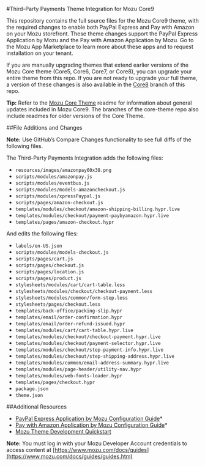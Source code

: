 #Third-Party Payments Theme Integration for Mozu Core9

This repository contains the full source files for the Mozu Core9 theme, with the required changes to enable both PayPal Express and Pay with Amazon on your Mozu storefront. These theme changes support the PayPal Express Application by Mozu and the Pay with Amazon Application by Mozu. Go to the Mozu App Marketplace to learn more about these apps and to request installation on your tenant.

If you are manually upgrading themes that extend earlier versions of the Mozu Core theme (Core5, Core6, Core7, or Core8), you can upgrade your entire theme from this repo. If you are not ready to upgrade your full theme, a version of these changes is also available in the [Core8](https://github.com/Mozu/ThirdpartyPayments-Theme/tree/Core8) branch of this repo.

**Tip:** Refer to the [Mozu Core Theme](https://github.com/Mozu/core-theme) readme for information about general updates included in Mozu Core9. The branches of the core-theme repo also include readmes for older versions of the Core Theme.

##File Additions and Changes

**Note:** Use GitHub’s Compare Changes functionality to see full diffs of the following files.

The Third-Party Payments Integration adds the following files:
* `resources/images/amazonpay60x38.png`
* `scripts/modules/amazonpay.js`
* `scripts/modules/eventbus.js`
* `scripts/modules/models-amazoncheckout.js`
* `scripts/modules/xpressPaypal.js`
* `scripts/pages/amazon-checkout.js`
* `templates/modules/checkout/amazon-shipping-billing.hypr.live`
* `templates/modules/checkout/payment-paybyamazon.hypr.live`
* `templates/pages/amazon-checkout.hypr`

And edits the following files:
* `labels/en-US.json`
* `scripts/modules/models-checkout.js`
* `scripts/pages/cart.js`
* `scripts/pages/checkout.js`
* `scripts/pages/location.js`
* `scripts/pages/product.js`
* `stylesheets/modules/cart/cart-table.less`
* `stylesheets/modules/checkout/checkout-payment.less`
* `stylesheets/modules/common/form-step.less`
* `stylesheets/pages/checkout.less`
* `templates/back-office/packing-slip.hypr`
* `templates/email/order-confirmation.hypr`
* `templates/email/order-refund-issued.hypr`
* `templates/modules/cart/cart-table.hypr.live`
* `templates/modules/checkout/checkout-payment.hypr.live`
* `templates/modules/checkout/payment-selector.hypr.live`
* `templates/modules/checkout/step-payment-info.hypr.live`
* `templates/modules/checkout/step-shipping-address.hypr.live`
* `templates/modules/common/email-address-summary.hypr.live`
* `templates/modules/page-header/utility-nav.hypr`
* `templates/modules/web-fonts-loader.hypr`
* `templates/pages/checkout.hypr`
* `package.json`
* `theme.json`  

##Additional Resources
* [PayPal Express Application by Mozu Configuration Guide](https://www.mozu.com/docs/guides/mozu-apps/paypal-express-app-by-mozu.htm)* 
* [Pay with Amazon Application by Mozu Configuration Guide](https://www.mozu.com/docs/guides/mozu-apps/pay-with-amazon-app-by-mozu.htm)*
* [Mozu Theme Development Quickstart](https://www.mozu.com/docs/developer/themes/quickstart.htm)

**Note:** You must log in with your Mozu Developer Account credentials to access content at [https://www.mozu.com/docs/guides](https://www.mozu.com/docs/guides/guides.htm)
